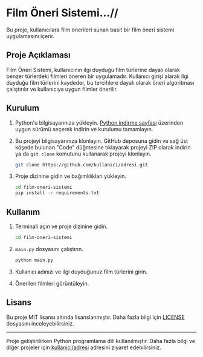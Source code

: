 # Film Öneri Sistemi...//

Bu proje, kullanıcılara film önerileri sunan basit bir film öneri sistemi uygulamasını içerir.

## Proje Açıklaması

Film Öneri Sistemi, kullanıcının ilgi duyduğu film türlerine dayalı olarak benzer türlerdeki filmleri öneren bir uygulamadır. Kullanıcı girişi alarak ilgi duyduğu film türlerini kaydeder, bu tercihlere dayalı olarak öneri algoritması çalıştırılır ve kullanıcıya uygun filmler önerilir.

## Kurulum

1. Python'u bilgisayarınıza yükleyin. [Python indirme sayfası](https://www.python.org/downloads/) üzerinden uygun sürümü seçerek indirin ve kurulumu tamamlayın.

2. Bu projeyi bilgisayarınıza klonlayın. GitHub deposuna gidin ve sağ üst köşede bulunan "Code" düğmesine tıklayarak projeyi ZIP olarak indirin ya da `git clone` komutunu kullanarak projeyi klonlayın.

    ```bash
    git clone https://github.com/kullanici/adresi.git
    ```

3. Proje dizinine gidin ve bağımlılıkları yükleyin.

    ```bash
    cd film-oneri-sistemi
    pip install -r requirements.txt
    ```

## Kullanım

1. Terminali açın ve proje dizinine gidin.

    ```bash
    cd film-oneri-sistemi
    ```

2. `main.py` dosyasını çalıştırın.

    ```bash
    python main.py
    ```

3. Kullanıcı adınızı ve ilgi duyduğunuz film türlerini girin.

4. Önerilen filmleri görüntüleyin.

## Lisans

Bu proje MIT lisansı altında lisanslanmıştır. Daha fazla bilgi için [LICENSE](LICENSE) dosyasını inceleyebilirsiniz.

---

Proje geliştirilirken Python programlama dili kullanılmıştır. Daha fazla bilgi ve diğer projeler için [kullanici/adresi](https://github.com/kullanici/adresi) adresini ziyaret edebilirsiniz.

